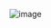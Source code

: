![image](https://github.com/HGU-WALAB/ClassHub/assets/103620720/a16b0092-94c3-4ed2-9caf-0f040eb91860)

